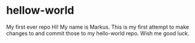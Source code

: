 # hellow-world
My first ever repo
Hi!
My name is Markus. This is my first attempt to make changes to and commit those to my hello-world repo.
Wish me good luck.
